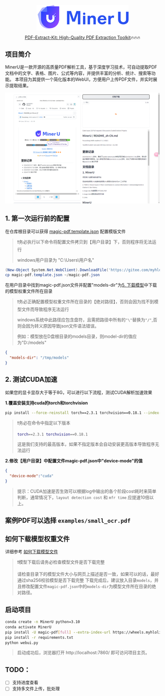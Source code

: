 

<div align="center" xmlns="http://www.w3.org/1999/html">
<!-- logo -->
<p align="center">
  <img src="doc/mineru.png" width="300px" style="vertical-align:middle;">
</p> 
<!-- hot link --> 
<p align="center">
<a href="https://github.com/opendatalab/PDF-Extract-Kit">PDF-Extract-Kit: High-Quality PDF Extraction Toolkit</a>🔥🔥🔥
</p>
</div>

## 项目简介
MinerU是一款开源的高质量PDF解析工具，基于深度学习技术，可自动提取PDF文档中的文字、表格、图片、公式等内容，并提供丰富的分析、统计、搜索等功能。
本项目为其提供一个简化版本的WebUI，方便用户上传PDF文件，并实时展示提取结果。

![页面截图](doc/preview.png)


## 1. 第一次运行前的配置
在仓库根目录可以获得 [magic-pdf.template.json](doc/magic-pdf.template.json) 配置模版文件
> ❗️务必执行以下命令将配置文件拷贝到【用户目录】下，否则程序将无法运行
>  
> windows用户目录为 "C:\Users\用户名"
```powershell
(New-Object System.Net.WebClient).DownloadFile('https://gitee.com/myhloli/MinerU/raw/master/magic-pdf.template.json', 'magic-pdf.template.json')
cp magic-pdf.template.json ~/magic-pdf.json
```

在用户目录中找到magic-pdf.json文件并配置"models-dir"为[5. 下载模型](#5-下载模型)中下载的模型权重文件所在目录
> ❗️务必正确配置模型权重文件所在目录的【绝对路径】，否则会因为找不到模型文件而导致程序无法运行
> 
> windows系统中此路径应包含盘符，且需把路径中所有的`"\"`替换为`"/"`,否则会因为转义原因导致json文件语法错误。
> 
> 例如：模型放在D盘根目录的models目录，则model-dir的值应为"D:/models"
```json
{
  "models-dir": "/tmp/models"
}
```


## 2. 测试CUDA加速
如果您的显卡显存大于等于8G，可以进行以下流程，测试CUDA解析加速效果

**1.覆盖安装支持cuda的torch和torchvision**
```bash
pip install --force-reinstall torch==2.3.1 torchvision==0.18.1 --index-url https://download.pytorch.org/whl/cu118
```
> ❗️务必在命令中指定以下版本
> ```bash
> torch==2.3.1 torchvision==0.18.1 
> ```
> 这是我们支持的最高版本，如果不指定版本会自动安装更高版本导致程序无法运行

**2.修改【用户目录】中配置文件magic-pdf.json中"device-mode"的值**
```json
{
  "device-mode":"cuda"
}
```

> 提示：CUDA加速是否生效可以根据log中输出的各个阶段cost耗时来简单判断，通常情况下，`layout detection cost` 和 `mfr time` 应提速10倍以上。


## 案例PDF可以选择 `examples/small_ocr.pdf`

## 如何下载模型权重文件

详细参考 [如何下载模型文件](https://github.com/opendatalab/MinerU/blob/master/docs/how_to_download_models_zh_cn.md)
> ❗️模型下载后请务必检查模型文件是否下载完整
> 
> 请检查目录下的模型文件大小与网页上描述是否一致，如果可以的话，最好通过sha256校验模型是否下载完整
> 下载完成后，建议放入目录`models`，并且修改配置文件`magic-pdf.json`中的`models-dir`为模型文件所在目录的绝对路径。

## 启动项目
```bash
conda create -n MinerU python=3.10
conda activate MinerU
pip install -U magic-pdf[full] --extra-index-url https://wheels.myhloli.com -i https://pypi.tuna.tsinghua.edu.cn/simple
pip install -r requirements.txt
python webui.py
```

> 启动成功后，浏览器打开 http://localhost:7860/ 即可访问项目主页。

## TODO：
- [ ] 支持进度查看
- [ ] 支持多文件上传，批处理